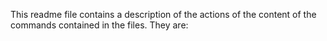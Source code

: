This readme file contains a description of the actions of the content of the commands contained in the files. They are:
